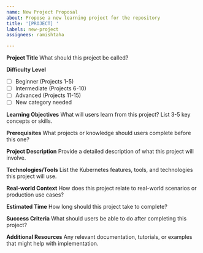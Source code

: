 ```yaml
---
name: New Project Proposal
about: Propose a new learning project for the repository
title: '[PROJECT] '
labels: new-project
assignees: ramishtaha

---
```


**Project Title**
What should this project be called?

**Difficulty Level**
- [ ] Beginner (Projects 1-5)
- [ ] Intermediate (Projects 6-10)
- [ ] Advanced (Projects 11-15)
- [ ] New category needed

**Learning Objectives**
What will users learn from this project? List 3-5 key concepts or skills.

**Prerequisites**
What projects or knowledge should users complete before this one?

**Project Description**
Provide a detailed description of what this project will involve.

**Technologies/Tools**
List the Kubernetes features, tools, and technologies this project will use.

**Real-world Context**
How does this project relate to real-world scenarios or production use cases?

**Estimated Time**
How long should this project take to complete?

**Success Criteria**
What should users be able to do after completing this project?

**Additional Resources**
Any relevant documentation, tutorials, or examples that might help with implementation.
